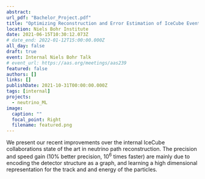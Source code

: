 ```yaml
---
abstract: 
url_pdf: "Bachelor_Project.pdf"
title: "Optimizing Reconstruction and Error Estimation of IceCube Events Using Graph Neural Networks"
location: Niels Bohr Institute
date: 2021-06-15T10:30:12.073Z
# date_end: 2022-01-12T15:00:00.000Z
all_day: false
draft: true
event: Internal Niels Bohr Talk
# event_url: https://aas.org/meetings/aas239
featured: false
authors: []
links: []
publishDate: 2021-10-31T00:00:00.000Z
tags: [internal]
projects:
  - neutrino_ML
image:
  caption: ""
  focal_point: Right
  filename: featured.png
---
```

We present our recent improvements over the internal IceCube collaborations state of the art in neutrino path reconstruction. The precision and speed gain (10% better precision, $10^6$ times faster) are mainly due to encoding the detector structure as a graph, and learning a high dimensional representation for the track and and energy of the particles.
